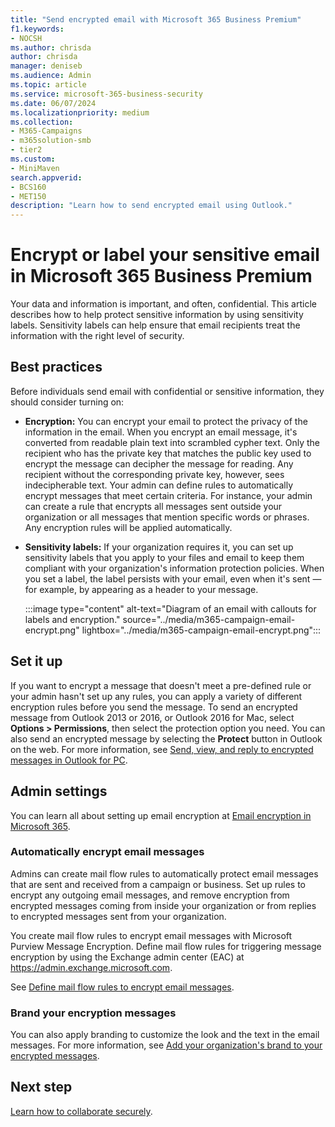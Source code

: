 ```yaml
---
title: "Send encrypted email with Microsoft 365 Business Premium"
f1.keywords:
- NOCSH
ms.author: chrisda
author: chrisda
manager: deniseb
ms.audience: Admin
ms.topic: article
ms.service: microsoft-365-business-security
ms.date: 06/07/2024
ms.localizationpriority: medium
ms.collection:
- M365-Campaigns
- m365solution-smb
- tier2
ms.custom:
- MiniMaven
search.appverid:
- BCS160
- MET150
description: "Learn how to send encrypted email using Outlook."
---
```


# Encrypt or label your sensitive email in Microsoft 365 Business Premium

Your data and information is important, and often, confidential. This article describes how to help protect sensitive information by using sensitivity labels. Sensitivity labels can help ensure that email recipients treat the information with the right level of security.

## Best practices

Before individuals send email with confidential or sensitive information, they should consider turning on:

- **Encryption:** You can encrypt your email to protect the privacy of the information in the email. When you encrypt an email message, it's converted from readable plain text into scrambled cypher text. Only the recipient who has the private key that matches the public key used to encrypt the message can decipher the message for reading. Any recipient without the corresponding private key, however, sees indecipherable text. Your admin can define rules to automatically encrypt messages that meet certain criteria. For instance, your admin can create a rule that encrypts all messages sent outside your organization or all messages that mention specific words or phrases. Any encryption rules will be applied automatically.

- **Sensitivity labels:** If your organization requires it, you can set up sensitivity labels that you apply to your files and email to keep them compliant with your organization's information protection policies. When you set a label, the label persists with your email, even when it's sent &mdash; for example, by appearing as a header to your message.

   :::image type="content" alt-text="Diagram of an email with callouts for labels and encryption." source="../media/m365-campaign-email-encrypt.png" lightbox="../media/m365-campaign-email-encrypt.png":::

## Set it up

If you want to encrypt a message that doesn't meet a pre-defined rule or your admin hasn't set up any rules, you can apply a variety of different encryption rules before you send the message. To send an encrypted message from Outlook 2013 or 2016, or Outlook 2016 for Mac, select **Options > Permissions**, then select the protection option you need. You can also send an encrypted message by selecting the **Protect** button in Outlook on the web. For more information, see [Send, view, and reply to encrypted messages in Outlook for PC](https://support.microsoft.com/office/send-view-and-reply-to-encrypted-messages-in-outlook-for-pc-eaa43495-9bbb-4fca-922a-df90dee51980).

## Admin settings

You can learn all about setting up email encryption at [Email encryption in Microsoft 365](/purview/email-encryption).

### Automatically encrypt email messages

Admins can create mail flow rules to automatically protect email messages that are sent and received from a campaign or business. Set up rules to encrypt any outgoing email messages, and remove encryption from encrypted messages coming from inside your organization or from replies to encrypted messages sent from your organization.

You create mail flow rules to encrypt email messages with Microsoft Purview Message Encryption. Define mail flow rules for triggering message encryption by using the Exchange admin center (EAC) at <https://admin.exchange.microsoft.com>.

See [Define mail flow rules to encrypt email messages](/purview/define-mail-flow-rules-to-encrypt-email).

### Brand your encryption messages

You can also apply branding to customize the look and the text in the email messages. For more information, see [Add your organization's brand to your encrypted messages](/purview/email-encryption).

## Next step

[Learn how to collaborate securely](m365bp-collaborate-share-securely.md).
